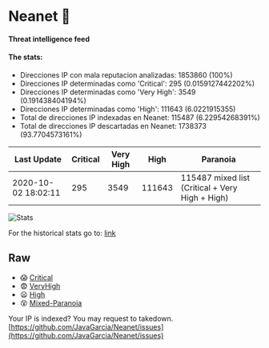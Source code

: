 # Neanet :hocho:
#### Threat intelligence feed
#### The stats:

- Direcciones IP con mala reputacion analizadas: 1853860 (100%)
- Direcciones IP determinadas como 'Critical':  295 (0.0159127442202%)
- Direcciones IP determinadas como 'Very High':  3549 (0.191438404194%)
- Direcciones IP determinadas como 'High':  111643 (6.0221915355)
- Total de direcciones IP indexadas en Neanet:  115487 (6.22954268391%)
- Total de direcciones IP descartadas en Neanet:  1738373 (93.7704573161%)

| Last Update | Critical | Very High | High | Paranoia |
| --- | --- | --- | --- | --- |
| 2020-10-02 18:02:11 | 295 | 3549 | 111643 | 115487 mixed list (Critical + Very High + High)|

![Stats](https://docs.google.com/spreadsheets/d/e/2PACX-1vSnaNMIXVabIpDJjufMlzH7poXnshF3mgd8Is1g9ytUEzVsP5my4Trn8f-xkoLLQ38xpL3HtmUexLo6/pubchart?oid=501124687&format=image)

For the historical stats go to: [link](/stats.csv)
## Raw
- :scream: [Critical](https://raw.githubusercontent.com/JavaGarcia/Neanet/master/blacklists/neanet_critical.txt)
- :fearful: [VeryHigh](https://raw.githubusercontent.com/JavaGarcia/Neanet/master/blacklists/neanet_veryHigh.txtt)
- :frowning: [High](https://raw.githubusercontent.com/JavaGarcia/Neanet/master/blacklists/neanet_high.txt)
- :dizzy_face: [Mixed-Paranoia](https://raw.githubusercontent.com/JavaGarcia/Neanet/master/blacklists/neanet_all.txt)


Your IP is indexed? You may request to takedown. [https://github.com/JavaGarcia/Neanet/issues](https://github.com/JavaGarcia/Neanet/issues)

















































































































































































































































































































































































































































































































































































































































































































































































































































































































































































































































































































































































































